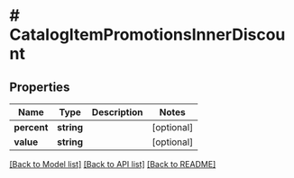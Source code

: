 # # CatalogItemPromotionsInnerDiscount

## Properties

Name | Type | Description | Notes
------------ | ------------- | ------------- | -------------
**percent** | **string** |  | [optional]
**value** | **string** |  | [optional]

[[Back to Model list]](../../README.md#models) [[Back to API list]](../../README.md#endpoints) [[Back to README]](../../README.md)

